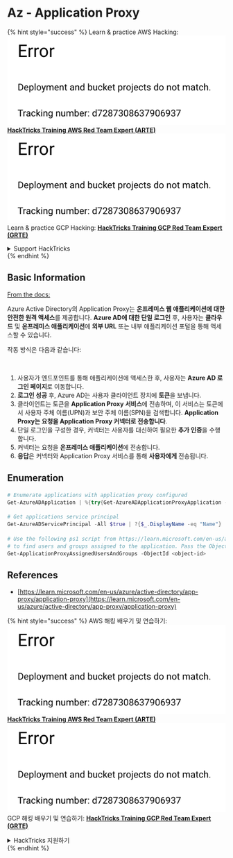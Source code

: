 # Az - Application Proxy

{% hint style="success" %}
Learn & practice AWS Hacking:<img src="../../../.gitbook/assets/image (1) (1).png" alt="" data-size="line">[**HackTricks Training AWS Red Team Expert (ARTE)**](https://training.hacktricks.xyz/courses/arte)<img src="../../../.gitbook/assets/image (1) (1).png" alt="" data-size="line">\
Learn & practice GCP Hacking: <img src="../../../.gitbook/assets/image (2).png" alt="" data-size="line">[**HackTricks Training GCP Red Team Expert (GRTE)**<img src="../../../.gitbook/assets/image (2).png" alt="" data-size="line">](https://training.hacktricks.xyz/courses/grte)

<details>

<summary>Support HackTricks</summary>

* Check the [**subscription plans**](https://github.com/sponsors/carlospolop)!
* **Join the** 💬 [**Discord group**](https://discord.gg/hRep4RUj7f) or the [**telegram group**](https://t.me/peass) or **follow** us on **Twitter** 🐦 [**@hacktricks\_live**](https://twitter.com/hacktricks\_live)**.**
* **Share hacking tricks by submitting PRs to the** [**HackTricks**](https://github.com/carlospolop/hacktricks) and [**HackTricks Cloud**](https://github.com/carlospolop/hacktricks-cloud) github repos.

</details>
{% endhint %}

## Basic Information

[From the docs:](https://learn.microsoft.com/en-us/entra/identity/app-proxy/application-proxy)

Azure Active Directory의 Application Proxy는 **온프레미스 웹 애플리케이션에 대한 안전한 원격 액세스**를 제공합니다. **Azure AD에 대한 단일 로그인** 후, 사용자는 **클라우드** 및 **온프레미스 애플리케이션**에 **외부 URL** 또는 내부 애플리케이션 포털을 통해 액세스할 수 있습니다.

작동 방식은 다음과 같습니다:

<figure><img src="../../../.gitbook/assets/image (186).png" alt=""><figcaption></figcaption></figure>

1. 사용자가 엔드포인트를 통해 애플리케이션에 액세스한 후, 사용자는 **Azure AD 로그인 페이지**로 이동합니다.
2. **로그인 성공** 후, Azure AD는 사용자 클라이언트 장치에 **토큰**을 보냅니다.
3. 클라이언트는 토큰을 **Application Proxy 서비스**에 전송하며, 이 서비스는 토큰에서 사용자 주체 이름(UPN)과 보안 주체 이름(SPN)을 검색합니다. **Application Proxy는 요청을 Application Proxy 커넥터로 전송합니다**.
4. 단일 로그인을 구성한 경우, 커넥터는 사용자를 대신하여 필요한 **추가 인증**을 수행합니다.
5. 커넥터는 요청을 **온프레미스 애플리케이션**에 전송합니다.
6. **응답**은 커넥터와 Application Proxy 서비스를 통해 **사용자에게** 전송됩니다.

## Enumeration
```powershell
# Enumerate applications with application proxy configured
Get-AzureADApplication | %{try{Get-AzureADApplicationProxyApplication -ObjectId $_.ObjectID;$_.DisplayName;$_.ObjectID}catch{}}

# Get applications service principal
Get-AzureADServicePrincipal -All $true | ?{$_.DisplayName -eq "Name"}

# Use the following ps1 script from https://learn.microsoft.com/en-us/azure/active-directory/app-proxy/scripts/powershell-display-users-group-of-app
# to find users and groups assigned to the application. Pass the ObjectID of the Service Principal to it
Get-ApplicationProxyAssignedUsersAndGroups -ObjectId <object-id>
```
## References

* [https://learn.microsoft.com/en-us/azure/active-directory/app-proxy/application-proxy](https://learn.microsoft.com/en-us/azure/active-directory/app-proxy/application-proxy)

{% hint style="success" %}
AWS 해킹 배우기 및 연습하기:<img src="../../../.gitbook/assets/image (1) (1).png" alt="" data-size="line">[**HackTricks Training AWS Red Team Expert (ARTE)**](https://training.hacktricks.xyz/courses/arte)<img src="../../../.gitbook/assets/image (1) (1).png" alt="" data-size="line">\
GCP 해킹 배우기 및 연습하기: <img src="../../../.gitbook/assets/image (2).png" alt="" data-size="line">[**HackTricks Training GCP Red Team Expert (GRTE)**<img src="../../../.gitbook/assets/image (2).png" alt="" data-size="line">](https://training.hacktricks.xyz/courses/grte)

<details>

<summary>HackTricks 지원하기</summary>

* [**구독 계획**](https://github.com/sponsors/carlospolop) 확인하기!
* **💬 [**Discord 그룹**](https://discord.gg/hRep4RUj7f) 또는 [**텔레그램 그룹**](https://t.me/peass)에 참여하거나 **Twitter** 🐦 [**@hacktricks\_live**](https://twitter.com/hacktricks\_live)**를 팔로우하세요.**
* **[**HackTricks**](https://github.com/carlospolop/hacktricks) 및 [**HackTricks Cloud**](https://github.com/carlospolop/hacktricks-cloud) 깃허브 리포지토리에 PR을 제출하여 해킹 트릭을 공유하세요.**

</details>
{% endhint %}
